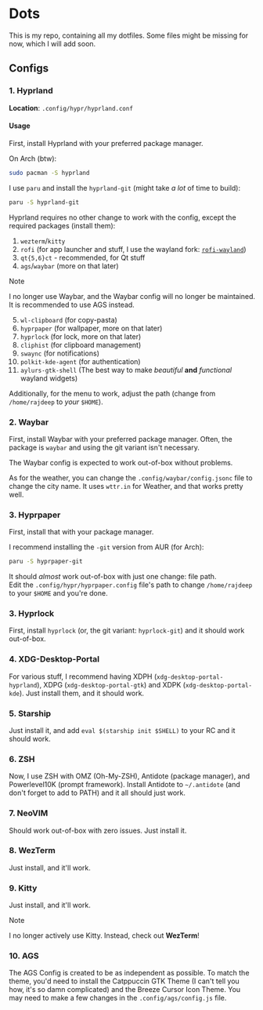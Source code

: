 # Dots

This is my repo, containing all my dotfiles. Some files might be missing for now, which I will add soon.

## Configs

### 1. Hyprland

**Location**: `.config/hypr/hyprland.conf`

#### Usage

First, install Hyprland with your preferred package manager.  

On Arch (btw):

```sh
sudo pacman -S hyprland
```

I use `paru` and install the `hyprland-git` (might take *a lot* of time to build):

```sh
paru -S hyprland-git
```

Hyprland requires no other change to work with the config, except the required packages (install them):

1. `wezterm`/`kitty`
2. `rofi` (for app launcher and stuff, I use the wayland fork: [`rofi-wayland`](https://archlinux.org/packages/extra/x86_64/rofi-wayland))
3. `qt{5,6}ct` - recommended, for Qt stuff
4. `ags`/`waybar` (more on that later)

> [!NOTE]
> I no longer use Waybar, and the Waybar config will no longer be maintained. It is recommended to use AGS instead.

5. `wl-clipboard` (for copy-pasta)
6. `hyprpaper` (for wallpaper, more on that later)
7. `hyprlock` (for lock, more on that later)
8. `cliphist` (for clipboard management)
9. `swaync` (for notifications)
10. `polkit-kde-agent` (for authentication)
11. `aylurs-gtk-shell` (The best way to make *beautiful* **and** *functional* wayland widgets)

Additionally, for the menu to work, adjust the path (change from `/home/rajdeep` to *your* `$HOME`).

### 2. Waybar

First, install Waybar with your preferred package manager. Often, the package is `waybar` and using the git variant isn't necessary.  

The Waybar config is expected to work out-of-box without problems.  

As for the weather, you can change the `.config/waybar/config.jsonc` file to change the city name. It uses `wttr.in` for Weather, and that works pretty well.

### 3. Hyprpaper

First, install that with your package manager.

I recommend installing the `-git` version from AUR (for Arch):

```sh
paru -S hyprpaper-git
```

It should *almost* work out-of-box with just one change: file path.  
Edit the `.config/hypr/hyprpaper.config` file's path to change `/home/rajdeep` to your `$HOME` and you're done.

### 3. Hyprlock

First, install `hyprlock` (or, the git variant: `hyprlock-git`) and it should work out-of-box.

### 4. XDG-Desktop-Portal

For various stuff, I recommend having XDPH (`xdg-desktop-portal-hyprland`), XDPG (`xdg-desktop-portal-gtk`) and XDPK (`xdg-desktop-portal-kde`). Just install them, and it should work.

### 5. Starship

Just install it, and add `eval $(starship init $SHELL)` to your RC and it should work.

### 6. ZSH

Now, I use ZSH with OMZ (Oh-My-ZSH), Antidote (package manager), and Powerlevel10K (prompt framework). Install Antidote to `~/.antidote` (and don't forget to add to PATH) and it all should just work.

### 7. NeoVIM

Should work out-of-box with zero issues. Just install it.

### 8. WezTerm 

Just install, and it'll work.

### 9. Kitty

Just install, and it'll work.

> [!NOTE]
> I no longer actively use Kitty. Instead, check out **WezTerm**!

### 10. AGS

The AGS Config is created to be as independent as possible. To match the theme, you'd need to install the Catppuccin GTK Theme (I can't tell you how, it's so damn complicated) and the Breeze Cursor Icon Theme. You may need to make a few changes in the `.config/ags/config.js` file.
